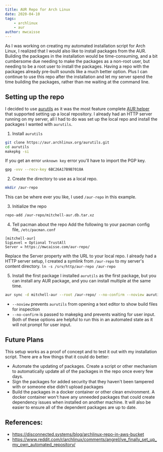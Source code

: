 ```yaml
---
title: AUR Repo for Arch Linux
date: 2020-04-10
tags: 
    - archlinux
    - aur
author: mwcaisse
---
```


As I was working on creating my automated installation script for Arch Linux, I realized that I would also like to
install packages from the AUR. Building the packages in the installation would be time-consuming, and a bit cumbersome
due needing to make the packages as a non-root user, but needing to be a root user to install the packages. Having
a repo with the packages already pre-built sounds like a much better option. Plus I can continue to use this repo
after the installation and let my server spend the time building the packages, rather than me waiting at the command line.

## Setting up the repo

I decided to use [aurutils](https://github.com/AladW/aurutils) as it was the most feature complete [AUR helper](https://wiki.archlinux.org/index.php/AUR_helpers#Comparison_tables)
that supported setting up a local repository. I already had an HTTP server running on my server, all I had to do
was set up the local repo and install the packages I wanted with `aurutils`.

1. Install `aurutils`
```bash
git clone https://aur.archlinux.org/aurutils.git
cd aurutils
makepkg -si
```

If you get an error `unknown key` error you'll have to import the PGP key.
```bash
gpg -vvv --recv-key 6BC26A17B9B7018A
```

2. Create the directory to use as a local repo. 
```bash
mkdir /aur-repo
```

This can be where ever you like, I used `/aur-repo` in this example.

3. Initialize the repo
```bash
repo-add /aur-repo/mitchell-aur.db.tar.xz 
```

4. Tell pacman about the repo
Add the following to your pacman config file, `/etc/pacman.conf`
```text
[mitchell-aur]
SigLevel = Optional TrustAll
Server = https://mwcaisse.com/aur-repo/
```

Replace the Server property with the URL to your local repo. I already had a HTTP server setup, I created a symlink from
`/aur-repo` to my server's content directory. `ln -s /srv/http/aur-repo /aur-repo`

5. Install the first package
I installed `aurutils` as the first package, but you can install any AUR package, and you can install multiple at the same time.
```bash
aur sync -d mitchell-aur --root /aur-repo/ --no-confirm --noview aurutils
```
* `--noview` prevents `aurutils` from opening a text editor to show build files for inspection
* `--no-confirm` is passed to makepkg and prevents waiting for user input.
Both of these options are helpful to run this in an automated state as it will not prompt for user input.

## Future Plans
This setup works as a proof of concept and to test it out with my installation script. There are a few things that it could
do better:

* Automate the updating of packages. Create a script or other mechanism to automatically update all of the packages in the repo
once every few days.
* Sign the packages for added security that they haven't been tampered with or someone else didn't upload packages
* Build the packages in a docker container or other clean environment. A docker container won't have any unneeded packages
that could create dependency issues when installed on another machine. It will also be easier to ensure all of the 
dependent packages are up to date.

## References:
* https://disconnected.systems/blog/archlinux-repo-in-aws-bucket
* https://www.reddit.com/r/archlinux/comments/angrel/ive_finally_set_up_my_own_automated_repository/